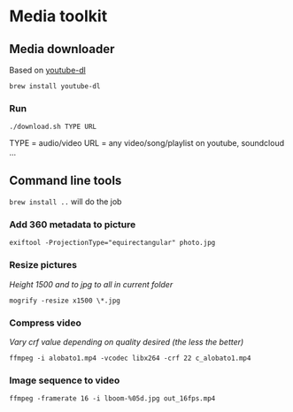 # Media toolkit

## Media downloader

Based on [youtube-dl](https://github.com/rg3/youtube-dl)

`brew install youtube-dl`

### Run
`./download.sh TYPE URL`

TYPE = audio/video
URL = any video/song/playlist on youtube, soundcloud ...

## Command line tools

`brew install ..` will do the job

### Add 360 metadata to picture

`exiftool -ProjectionType="equirectangular" photo.jpg`

### Resize pictures
*Height 1500 and to jpg to all in current folder*

`mogrify -resize x1500 \*.jpg`

### Compress video
*Vary crf value depending on quality desired (the less the better)*

`ffmpeg -i alobato1.mp4 -vcodec libx264 -crf 22 c_alobato1.mp4`

### Image sequence to video

`ffmpeg -framerate 16 -i lboom-%05d.jpg out_16fps.mp4`
